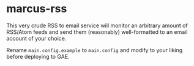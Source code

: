 # marcus-rss
This very crude RSS to email service will  monitor an arbitrary amount of RSS/Atom feeds and send them (reasonably) well-formatted to an email account of your choice.

Rename `main.config.example` to `main.config` and modify to your liking before deploying to GAE.
